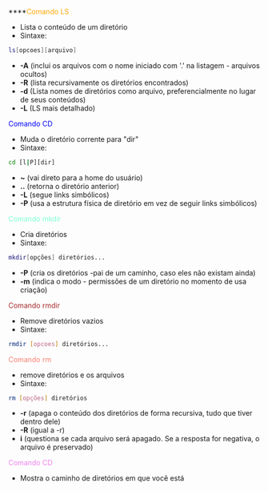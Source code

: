 ****<span style="color: orange">Comando LS</span>
* Lista o conteúdo de um diretório
* Sintaxe:
```bash
ls[opcoes][arquivo]
```
* **-A** (inclui os arquivos com o nome iniciado com '.' na listagem - arquivos ocultos)
* **-R** (lista recursivamente os diretórios encontrados)
* **-d** (Lista nomes de diretórios como arquivo, preferencialmente no lugar de seus conteúdos)
* **-L** (LS mais detalhado)

<span style="color:blue">Comando CD</span>
* Muda o diretório corrente para "dir"
* Sintaxe:

```bash
cd [l|P][dir]
```
* **~** (vai direto para  a home do usuário)
* **..** (retorna o diretório anterior)
* **-L** (segue links simbólicos)
* **-P** (usa a estrutura física de diretório em vez de seguir links simbólicos)

<span style="color:aquamarine">Comando mkdir</span>
* Cria diretórios
* Sintaxe:

```bash
mkdir[opções] diretórios...
```
* **-P** (cria os diretórios -pai de um caminho, caso eles não existam ainda)
* **-m** (indica o modo - permissões de um diretório no momento de usa criação)

<span style="color: brown">Comando rmdir</span>
* Remove diretórios vazios
* Sintaxe:

```bash
rmdir [opcoes] diretórios...
```

<span style="color:salmon">Comando rm</span>
* remove diretórios e os arquivos
* Sintaxe:

```bash
rm [opções] diretórios
```
* **-r** (apaga o conteúdo dos diretórios de forma recursiva, tudo que tiver dentro dele)
* **-R** (igual a -r)
* **i** (questiona se cada arquivo será apagado. Se a resposta for negativa, o arquivo é preservado)

<span style="color: violet">Comando CD</span>
* Mostra o caminho de diretórios em que você está


